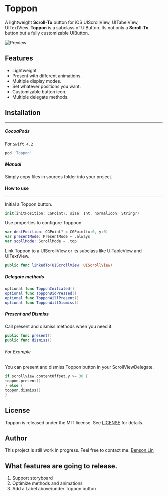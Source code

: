 # Toppon

A lightweight **Scroll-To** button for iOS UIScrollView, UITabelView, UITextView. **Toppon** is a subclass of UIButton. Its not only a **Scroll-To** button but a fully customizable UIButton.

![Preview](https://github.com/jack45j/Toppon/blob/master/Assets/demo.gif)

## Features
* Lightweight
* Present with different animations.
* Multiple display modes.
* Set whatever positions you want.
* Customizable button icon.
* Multiple delegate methods.



## Installation
---

##### CocoaPods
For `Swift 4.2`
```ruby
pod 'Toppon'
```


##### Manual
Simply copy files in sources folder into your project.



#### How to use
---

Initial a Toppon button.

```swift
init(initPosition: CGPoint?, size: Int, normalIcon: String?)
```
Use properties to configure Toppoon

```swift
var destPosition: CGPoint? = CGPoint(x:0, y:0)
var presentMode: PresentMode = .always
var scollMode: ScrollMode = .top
```

Link Toppon to a UIScrollView or its subclass like UITableView and UITextView.
```swift
public func linkedTo(UIScrollView: UIScrollView)
```

##### Delegate methods

```swift
optional func TopponInitiated()
optional func TopponDidPressed()
optional func TopponWillPresent()
optional func TopponWillDismiss()
```



##### Present and Dismiss
Call present and dismiss methods when you need it.
```swift
public func present()
public func dismiss()
```
###### For Example
You can present and dismiss Toppon button in your ScrollViewDelegate.

```swift
if scrollview.contentOffset.y >= 30 {
toppon.present()
} else {
toppon.dismiss()
}
```

## License
Toppon is released under the MIT license.
See [LICENSE](./LICENSE) for details.



## Author
This project is still work in progress.
Feel free to contact me.
[Benson Lin](https://www.facebook.com/profile.php?id=100000238070025)



## What features are going to release.
1) Support storyboard
2) Optimize methods and animations
3) Add a Label above/under Toppon button

